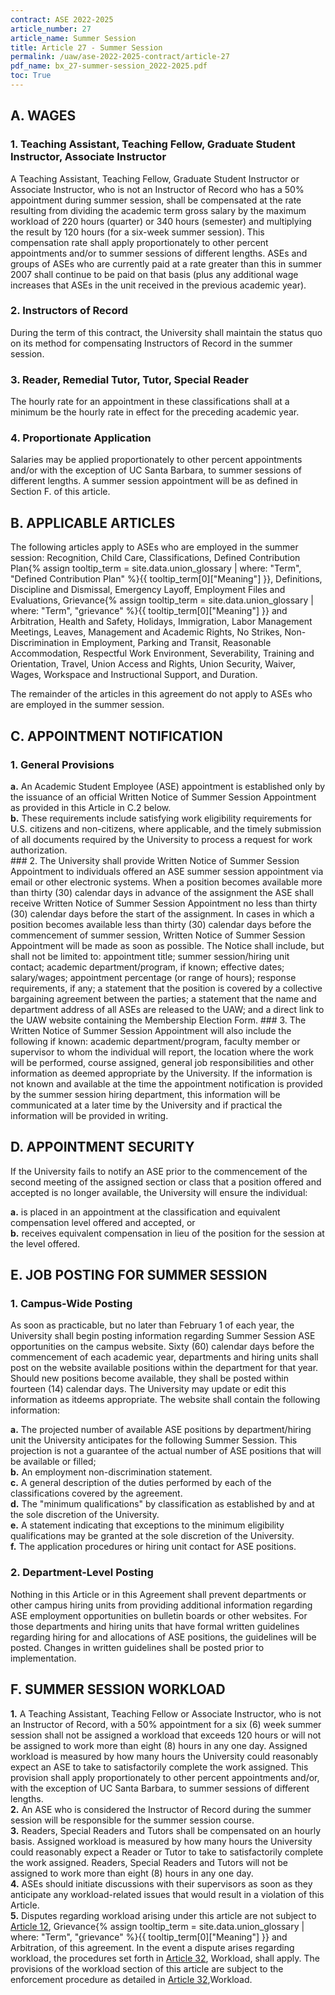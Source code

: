 ```yaml
---
contract: ASE 2022-2025
article_number: 27
article_name: Summer Session 
title: Article 27 - Summer Session 
permalink: /uaw/ase-2022-2025-contract/article-27
pdf_name: bx_27-summer-session_2022-2025.pdf
toc: True
---
```



## A. WAGES

### 1. Teaching Assistant, Teaching Fellow, Graduate Student Instructor, Associate Instructor

A Teaching Assistant, Teaching Fellow, Graduate Student Instructor or Associate Instructor, who is not an Instructor of Record who has a 50% appointment during summer session, shall be compensated at the rate resulting from dividing the academic term gross salary by the maximum workload of 220 hours (quarter) or 340 hours (semester) and multiplying the result by 120 hours (for a six-week summer session). This compensation rate shall apply proportionately to other percent appointments and/or to summer sessions of different lengths. ASEs and groups of ASEs who are currently paid at a rate greater than this in summer 2007 shall continue to be paid on that basis (plus any additional wage increases that ASEs in the unit received in the previous academic year).

### 2. Instructors of Record

During the term of this contract, the University shall maintain the status quo on its method for compensating Instructors of Record in the summer session.

### 3. Reader, Remedial Tutor, Tutor, Special Reader

The hourly rate for an appointment in these classifications shall at a minimum be the hourly rate in effect for the preceding academic year.

### 4. Proportionate Application

Salaries may be applied proportionately to other percent appointments and/or with the exception of UC Santa Barbara, to summer sessions of different lengths. A summer session appointment will be as defined in Section F. of this article.

## B. APPLICABLE ARTICLES

The following articles apply to ASEs who are employed in the summer session: Recognition, Child Care, Classifications, <span class="tooltip">Defined Contribution Plan<span class="tooltip-text">{% assign tooltip_term = site.data.union_glossary | where: "Term", "Defined Contribution Plan" %}{{ tooltip_term[0]["Meaning"] }}</span></span>, Definitions, Discipline and Dismissal, Emergency Layoff, Employment Files and Evaluations, <span class="tooltip">Grievance<span class="tooltip-text">{% assign tooltip_term = site.data.union_glossary | where: "Term", "grievance" %}{{ tooltip_term[0]["Meaning"] }}</span></span> and Arbitration, Health and Safety, Holidays, Immigration, Labor Management Meetings, Leaves, Management and Academic Rights, No Strikes, Non-Discrimination in Employment, Parking and Transit, Reasonable Accommodation, Respectful Work Environment, Severability, Training and Orientation, Travel, Union Access and Rights, Union Security, Waiver, Wages, Workspace and Instructional Support, and Duration.

The remainder of the articles in this agreement do not apply to ASEs who are employed in the summer session.

## C. APPOINTMENT NOTIFICATION

### 1. General Provisions

<div class="lvl3"><b>a.</b> An Academic Student Employee (ASE) appointment is established only by the issuance of an official Written Notice of Summer Session Appointment as provided in this Article in C.2 below.</div>
<div class="lvl3"><b>b.</b> These requirements include satisfying work eligibility requirements for U.S. citizens and non-citizens, where applicable, and the timely submission of all documents required by the University to process a request for work authorization.</div>
### 2. 
The University shall provide Written Notice of Summer Session Appointment to individuals offered an ASE summer session appointment via email or other electronic systems. When a position becomes available more than thirty (30) calendar days in advance of the assignment the ASE shall receive Written Notice of Summer Session Appointment no less than thirty (30) calendar days before the start of the assignment. In cases in which a position becomes available less than thirty (30) calendar days before the commencement of summer session, Written Notice of Summer Session Appointment will be made as soon as possible. The Notice shall include, but shall not be limited to: appointment title; summer session/hiring unit contact; academic department/program, if known; effective dates; salary/wages; appointment percentage (or range of hours); response requirements, if any; a statement that the position is covered by a collective bargaining agreement between the parties; a statement that the name and department address of all ASEs are released to the UAW; and a direct link to the UAW website containing the Membership Election Form.
### 3. 
The Written Notice of Summer Session Appointment will also include the following if known: academic department/program, faculty member or supervisor to whom the individual will report, the location where the work will be performed, course assigned, general job responsibilities and other information as deemed appropriate by the University. If the information is not known and available at the time the appointment notification is provided by the summer session hiring department, this information will be communicated at a later time by the University and if practical the information will be provided in writing.

## D. APPOINTMENT SECURITY

If the University fails to notify an ASE prior to the commencement of the second meeting of the assigned section or class that a position offered and accepted is no longer available, the University will ensure the individual:
<div class="lvl3"><b>a.</b> is placed in an appointment at the classification and equivalent compensation level offered and accepted, or</div>
<div class="lvl3"><b>b.</b> receives equivalent compensation in lieu of the position for the session at the level offered.</div>

## E. JOB POSTING FOR SUMMER SESSION

### 1. Campus-Wide Posting

As soon as practicable, but no later than February 1 of each year, the University shall begin posting information regarding Summer Session ASE opportunities on the campus website. Sixty (60) calendar days before the commencement of each academic year, departments and hiring units shall post on the website available positions within the department for that year. Should new positions become available, they shall be posted within fourteen (14) calendar days. The University may update or edit this information as itdeems appropriate. The website shall contain the following information:
<div class="lvl3"><b>a.</b> The projected number of available ASE positions by department/hiring unit the University anticipates for the following Summer Session. This projection is not a guarantee of the actual number of ASE positions that will be available or filled;</div>
<div class="lvl3"><b>b.</b> An employment non-discrimination statement.</div>
<div class="lvl3"><b>c.</b> A general description of the duties performed by each of the classifications covered by the agreement.</div>
<div class="lvl3"><b>d.</b> The "minimum qualifications" by classification as established by and at the sole discretion of the University.</div>
<div class="lvl3"><b>e.</b> A statement indicating that exceptions to the minimum eligibility qualifications may be granted at the sole discretion of the University.</div>
<div class="lvl3"><b>f.</b> The application procedures or hiring unit contact for ASE positions.</div>

### 2. Department-Level Posting

Nothing in this Article or in this Agreement shall prevent departments or other campus hiring units from providing additional information regarding ASE employment opportunities on bulletin boards or other websites. For those departments and hiring units that have formal written guidelines regarding hiring for and allocations of ASE positions, the guidelines will be posted. Changes in written guidelines shall be posted prior to implementation.

## F. SUMMER SESSION WORKLOAD

<div class="lvl2"><b>1.</b> A Teaching Assistant, Teaching Fellow or Associate Instructor, who is not an Instructor of Record, with a 50% appointment for a six (6) week summer session shall not be assigned a workload that exceeds 120 hours or will not be assigned to work more than eight (8) hours in any one day. Assigned workload is measured by how many hours the University could reasonably expect an ASE to take to satisfactorily complete the work assigned. This provision shall apply proportionately to other percent appointments and/or, with the exception of UC Santa Barbara, to summer sessions of different lengths.</div>
<div class="lvl2"><b>2.</b> An ASE who is considered the Instructor of Record during the summer session will be responsible for the summer session course.</div>
<div class="lvl2"><b>3.</b> Readers, Special Readers and Tutors shall be compensated on an hourly basis. Assigned workload is measured by how many hours the University could reasonably expect a Reader or Tutor to take to satisfactorily complete the work assigned. Readers, Special Readers and Tutors will not be assigned to work more than eight (8) hours in any one day.</div>
<div class="lvl2"><b>4.</b> ASEs should initiate discussions with their supervisors as soon as they anticipate any workload-related issues that would result in a violation of this Article.</div>
<div class="lvl2"><b>5.</b> Disputes regarding workload arising under this article are not subject to <a href="/uaw/ase-2022-2025-contract/article-12">Article 12</a>, <span class="tooltip">Grievance<span class="tooltip-text">{% assign tooltip_term = site.data.union_glossary | where: "Term", "grievance" %}{{ tooltip_term[0]["Meaning"] }}</span></span> and Arbitration, of this agreement. In the event a dispute arises regarding workload, the procedures set forth in <a href="/uaw/ase-2022-2025-contract/article-32">Article 32</a>, Workload, shall apply. The provisions of the workload section of this article are subject to the enforcement procedure as detailed in <a href="/uaw/ase-2022-2025-contract/article-32">Article 32</a>,Workload.</div>
